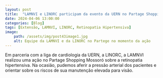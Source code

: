```yaml
---
layout: post
title:  "LAMNVI e LINORC participam da evento da UERN no Partage Shopping Mossoró sobre retinopatia hipertensiva"
date: 2024-04-06 13:00:00
categories: [Blog]
tags: [Extensão, LAMNVI, LINORC, Retinopatia Hipertensiva]
image: 
    path: /assets/img/post43image1.jpg
    alt: Equipe da LAMNVI e da LINORC no Partege no momento da ação
---
```


Em parceria com a liga de cardiologia da UERN, a LINORC, a LAMNVI realizou uma ação no Partage Shopping Mossoró sobre a retinopatia hipertensiva. Na ocasião, pudemos aferir a pressão arterial dos pacientes e orientar sobre os riscos de sua manutenção elevada para visão.